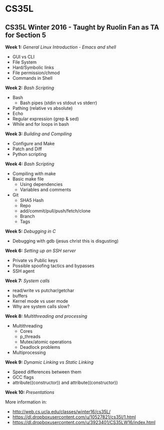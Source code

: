 # CS35L
## CS35L Winter 2016 - Taught by Ruolin Fan as TA for Section 5

**Week 1:** _General Linux Introduction - Emacs and shell_
  - GUI vs CLI
  - File System
  - Hard/Symbolic links
  - File permission/chmod
  - Commands in Shell

**Week 2:** _Bash Scripting_
  - Bash
    - Bash pipes (stdin vs stdout vs stderr)
  - Pathing (relative vs absolute)
  - Echo
  - Regular expression (grep & sed)
  - While and for loops in bash

**Week 3:** _Building and Compiling_
  - Configure and Make
  - Patch and Diff
  - Python scripting
  
**Week 4:** _Bash Scripting_
  - Compiling with make
  - Basic make file
    - Using dependencies
    - Variables and comments
  - Git
    - SHA5 Hash
    - Repo
    - add/commit/pull/push/fetch/clone
    - Branch
    - Tags

**Week 5:** _Debugging in C_
  - Debugging with gdb (jesus christ this is disgusting)

**Week 6:** _Setting up an SSH server_
  - Private vs Public keys
  - Possible spoofing tactics and bypasses
  - SSH agent

**Week 7:** _System calls_
  - read/write vs putchar/getchar
  - buffers
  - Kernel mode vs user mode
  - Why are system calls slow?

**Week 8:** _Multithreading and processing_
  - Multithreading
    - Cores
    - p_threads
    - Mutex/atomic operations
    - Deadlock problems
  - Multiprocessing

**Week 9:** _Dynamic Linking vs Static Linking_
  - Speed differences between them
  - GCC flags
  - attribute((constructor)) and attribute((constructor))

**Week 10:** _Presentations_

More information in:
  - http://web.cs.ucla.edu/classes/winter16/cs35L/
  - https://dl.dropboxusercontent.com/u/10527821/cs35l/1.html
  - https://dl.dropboxusercontent.com/u/3923401/CS35LW16/index.html


